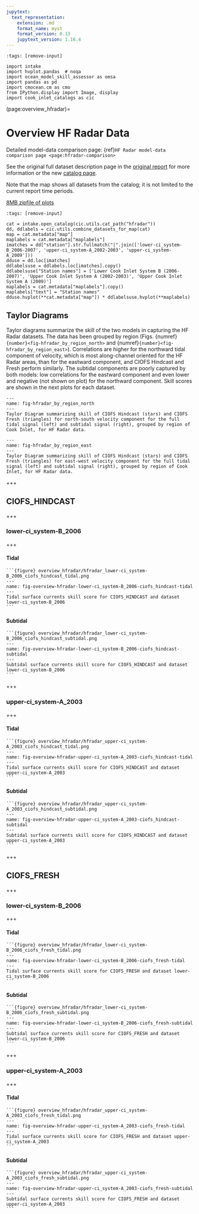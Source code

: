 ```yaml
---
jupytext:
  text_representation:
    extension: .md
    format_name: myst
    format_version: 0.13
    jupytext_version: 1.16.4
---
```


```{code-cell}
:tags: [remove-input]

import intake
import hvplot.pandas  # noqa
import ocean_model_skill_assessor as omsa
import pandas as pd
import cmocean.cm as cmo
from IPython.display import Image, display
import cook_inlet_catalogs as cic
```

(page:overview_hfradar)=
# Overview HF Radar Data

Detailed model-data comparison page: {ref}`HF Radar model-data comparison page <page:hfradar-comparison>`

See the original full dataset description page in the [original report](https://ciofs.axds.co/outputs/pages/data/hfradar.html) for more information or the new [catalog page](https://cook-inlet-catalogs.readthedocs.io/en/latest/demo_notebooks/hfradar.html).

Note that the map shows all datasets from the catalog; it is not limited to the current report time periods.

[8MB zipfile of plots](https://files.axds.co/ciofs_fresh/zip/hfradar.zip)

```{code-cell}
:tags: [remove-input]

cat = intake.open_catalog(cic.utils.cat_path("hfradar"))
dd, ddlabels = cic.utils.combine_datasets_for_map(cat)
map = cat.metadata["map"]
maplabels = cat.metadata["maplabels"]
imatches = dd["station"].str.fullmatch("|".join(['lower-ci_system-B_2006-2007', 'upper-ci_system-A_2002-2003', 'upper-ci_system-A_2009']))
dduse = dd.loc[imatches]
ddlabelsuse = ddlabels.loc[imatches].copy()
ddlabelsuse["Station names"] = ['Lower Cook Inlet System B (2006-2007)', 'Upper Cook Inlet System A (2002-2003)', 'Upper Cook Inlet System A (2009)']
maplabels = cat.metadata["maplabels"].copy()
maplabels["text"] = "Station names"
dduse.hvplot(**cat.metadata["map"]) * ddlabelsuse.hvplot(**maplabels)
```

## Taylor Diagrams

Taylor diagrams summarize the skill of the two models in capturing the HF Radar datasets. The data has been grouped by region (Figs. {numref}`{number}<fig-hfradar_by_region_north>` and {numref}`{number}<fig-hfradar_by_region_east>`). Correlations are higher for the northward tidal component of velocity, which is most along-channel oriented for the HF Radar areas, than for the eastward component, and CIOFS Hindcast and Fresh perform similarly. The subtidal components are poorly captured by both models: low correlations for the eastward component and even lower and negative (not shown on plot) for the northward component. Skill scores are shown in the next plots for each dataset.



```{figure} ../figures/taylor_diagrams/hfradar_by_region_north.png
---
name: fig-hfradar_by_region_north
---
Taylor Diagram summarizing skill of CIOFS Hindcast (stars) and CIOFS Fresh (triangles) for north-south velocity component for the full tidal signal (left) and subtidal signal (right), grouped by region of Cook Inlet, for HF Radar data.
```

```{figure} ../figures/taylor_diagrams/hfradar_by_region_east.png
---
name: fig-hfradar_by_region_east
---
Taylor Diagram summarizing skill of CIOFS Hindcast (stars) and CIOFS Fresh (triangles) for east-west velocity component for the full tidal signal (left) and subtidal signal (right), grouped by region of Cook Inlet, for HF Radar data.
```

+++

## CIOFS_HINDCAST


+++

### lower-ci_system-B_2006


+++

#### Tidal



````{div} full-width                
```{figure} overview_hfradar/hfradar_lower-ci_system-B_2006_ciofs_hindcast_tidal.png
---
name: fig-overview-hfradar-lower-ci_system-B_2006-ciofs_hindcast-tidal
---
Tidal surface currents skill score for CIOFS_HINDCAST and dataset lower-ci_system-B_2006
```
````

#### Subtidal



````{div} full-width                
```{figure} overview_hfradar/hfradar_lower-ci_system-B_2006_ciofs_hindcast_subtidal.png
---
name: fig-overview-hfradar-lower-ci_system-B_2006-ciofs_hindcast-subtidal
---
Subtidal surface currents skill score for CIOFS_HINDCAST and dataset lower-ci_system-B_2006
```
````


+++

### upper-ci_system-A_2003


+++

#### Tidal



````{div} full-width                
```{figure} overview_hfradar/hfradar_upper-ci_system-A_2003_ciofs_hindcast_tidal.png
---
name: fig-overview-hfradar-upper-ci_system-A_2003-ciofs_hindcast-tidal
---
Tidal surface currents skill score for CIOFS_HINDCAST and dataset upper-ci_system-A_2003
```
````

#### Subtidal



````{div} full-width                
```{figure} overview_hfradar/hfradar_upper-ci_system-A_2003_ciofs_hindcast_subtidal.png
---
name: fig-overview-hfradar-upper-ci_system-A_2003-ciofs_hindcast-subtidal
---
Subtidal surface currents skill score for CIOFS_HINDCAST and dataset upper-ci_system-A_2003
```
````


+++

## CIOFS_FRESH


+++

### lower-ci_system-B_2006


+++

#### Tidal



````{div} full-width                
```{figure} overview_hfradar/hfradar_lower-ci_system-B_2006_ciofs_fresh_tidal.png
---
name: fig-overview-hfradar-lower-ci_system-B_2006-ciofs_fresh-tidal
---
Tidal surface currents skill score for CIOFS_FRESH and dataset lower-ci_system-B_2006
```
````

#### Subtidal



````{div} full-width                
```{figure} overview_hfradar/hfradar_lower-ci_system-B_2006_ciofs_fresh_subtidal.png
---
name: fig-overview-hfradar-lower-ci_system-B_2006-ciofs_fresh-subtidal
---
Subtidal surface currents skill score for CIOFS_FRESH and dataset lower-ci_system-B_2006
```
````


+++

### upper-ci_system-A_2003


+++

#### Tidal



````{div} full-width                
```{figure} overview_hfradar/hfradar_upper-ci_system-A_2003_ciofs_fresh_tidal.png
---
name: fig-overview-hfradar-upper-ci_system-A_2003-ciofs_fresh-tidal
---
Tidal surface currents skill score for CIOFS_FRESH and dataset upper-ci_system-A_2003
```
````

#### Subtidal



````{div} full-width                
```{figure} overview_hfradar/hfradar_upper-ci_system-A_2003_ciofs_fresh_subtidal.png
---
name: fig-overview-hfradar-upper-ci_system-A_2003-ciofs_fresh-subtidal
---
Subtidal surface currents skill score for CIOFS_FRESH and dataset upper-ci_system-A_2003
```
````
